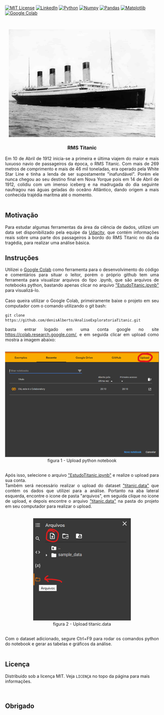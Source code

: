 <br/>

[![MIT License](https://img.shields.io/badge/Licença-MIT-red.svg)](https://opensource.org/licenses/MIT) 
[![LinkedIn](https://img.shields.io/badge/-Linkedin-blue.svg?logo=linkedin)](https://www.linkedin.com/in/denis-alberto-silverio-11014925/)
[![Python](https://img.shields.io/badge/-Python-214767.svg?logo=Python)](https://www.python.org/)
[![Numpy](https://img.shields.io/badge/-Numpy-4d77cf.svg?logo=numpy)](https://pandas.pydata.org/)
[![Pandas](https://img.shields.io/badge/-Pandas-130654.svg?logo=pandas)](https://pandas.pydata.org/)
[![Matplotlib](https://img.shields.io/badge/-Matplotlib-11557c.svg?logo=Google%20Colab)](https://colab.research.google.com/)
[![Google Colab](https://img.shields.io/badge/-Google%20Colab-orange.svg?logo=Google%20Colab)](https://colab.research.google.com/)

<br />
<p align="center">
  <a href="https://github.com/denisAlberto/AnaliseExploratoriaTitanic">
    <img src="imagens/titanic.jpg" alt="RMS Titanic" title="Rms Titanic" width="480"/>
  </a>

  <h3 align="center">RMS Titanic</h3>

  <p align="justify">
    Em 10 de Abril de 1912 inicia-se a primeira e última viajem do maior e mais luxuoso navio de passageiros da época, o RMS Titanic. Com mais de 269 metros de comprimento e mais de 46 mil toneladas, era operado pela White Star Line e tinha a lenda de ser supostamente "inafundável". Porém ele nunca chegou ao seu destino final em Nova Yorque pois em 14 de Abril de 1912, colidiu com um imenso iceberg e na madrugada do dia seguinte naufragou nas águas geladas do oceâno Atlântico, dando origem a mais conhecida trajédia marítma até o momento.
    <br/><br/>
</p>

## Motivação
<p align="justify">
    Para estudar algumas ferramentas da área da ciência de dados, utilizei um data set disponibilizado pela equipe da <a href="https://udacity.com">Udacity</a>, que contém informações reais sobre uma parte dos passageiros à bordo do RMS Titanic no dia da     tragédia, para realizar uma análise básica.
</p>

## Instruções

<p align="justify">
    Utilizei o <a href="https://colab.research.google.com/">Google Colab</a> como ferramenta para o desenvolvimento do código e comentários para situar o leitor, porém o próprio github tem uma ferramenta para visualizar arquivos do tipo .ipynb, que são arquivos de notebooks python, bastando apenas clicar no arquivo <a href="https://github.com/denisAlberto/AnaliseExploratoriaTitanic/blob/main/EstudoTitanic.ipynb/">"EstudoTitanic.ipynb"</a> para visualizá-lo.
    <br/><br/>
    Caso queira utilizar o Google Colab, primeiramente baixe o projeto em seu computador com o comando utilizando o git bash:
</p>

    git clone https://github.com/denisAlberto/AnaliseExploratoriaTitanic.git
    
<p align="justify">
    basta entrar logado em uma conta google no site <a href="https://colab.research.google.com/">https://colab.research.google.com/</a>, e em seguida clicar em upload como mostra a imagem abaixo:<br/><br/>
</p>

<p align="center">
    <img src="imagens/colabUpload.png" alt="Google Colab Upload" title="Upload" width="640" />
    <br/>
    figura 1 - Upload python notebook
    <br/><br/>
</p>

<p align="justify">
    Após isso, selecione o arquivo <a href="https://github.com/denisAlberto/AnaliseExploratoriaTitanic/blob/main/EstudoTitanic.ipynb/">"EstudoTitanic.ipynb"</a> e realize o upload para sua conta.
    <br/>
    Também será necessário realizar o upload do dataset <a href="https://github.com/denisAlberto/AnaliseExploratoriaTitanic/blob/main/titanic.data">"titanic.data"</a> que contém os dados que utilizei para a análise. Portanto na aba lateral esquerda, encontre o icone de pasta "arquivos", em seguida clique no icone de upload, e depois encontre o arquivo <a href="https://github.com/denisAlberto/AnaliseExploratoriaTitanic/blob/main/titanic.data">"titanic.data"</a> na pasta do projeto em seu computador para realizar o upload.
    <br/><br/>
</p>

<p align="center">
    <img src="imagens/colabUploadData.png" alt="Google Colab Upload" title="Upload" width="320" />
    <br/>
    figura 2 - Upload titanic.data
    <br/><br/>
</p>

<p align="justify">
Com o dataset adicionado, segure Ctrl+F9 para rodar os comandos python do notebook e gerar as tabelas e gráficos da análise.
<br/><br/>
</p>

 
## Licença

Distribuído sob a licença MIT. Veja `LICENÇA` no topo da página para mais informações.

<br />

## Obrigado
